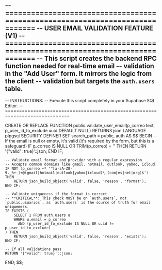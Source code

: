 -- =============================================================================
-- USER EMAIL VALIDATION FEATURE (V1)
-- =============================================================================
-- This script creates the backend RPC function needed for real-time email
-- validation in the "Add User" form. It mirrors the logic from the client
-- validation but targets the `auth.users` table.
--
-- INSTRUCTIONS:
-- Execute this script completely in your Supabase SQL Editor.
-- =============================================================================

CREATE OR REPLACE FUNCTION public.validate_user_email(p_correo text, p_user_id_to_exclude uuid DEFAULT NULL)
RETURNS json
LANGUAGE plpgsql
SECURITY DEFINER
SET search_path = public, auth
AS $$
BEGIN
    -- If the email is null or empty, it's valid (it's required by the form, but this is a safeguard)
    IF p_correo IS NULL OR TRIM(p_correo) = '' THEN
        RETURN '{"valid": true}'::json;
    END IF;

    -- Validate email format and provider with a regular expression
    -- Accepts common domains like gmail, hotmail, outlook, yahoo, icloud.
    IF NOT (p_correo ~* '^[a-zA-Z0-9._%+-]+@(gmail|hotmail|outlook|yahoo|icloud)\.(com|es|net|org)$') THEN
        RETURN json_build_object('valid', false, 'reason', 'format');
    END IF;

    -- Validate uniqueness if the format is correct
    -- **CRITICAL**: This check MUST be on `auth.users`, not `public.usuarios`, as `auth.users` is the source of truth for email uniqueness.
    IF EXISTS (
        SELECT 1 FROM auth.users u
        WHERE u.email = p_correo
          AND (p_user_id_to_exclude IS NULL OR u.id != p_user_id_to_exclude)
    ) THEN
        RETURN json_build_object('valid', false, 'reason', 'exists');
    END IF;

    -- If all validations pass
    RETURN '{"valid": true}'::json;
END;
$$;
